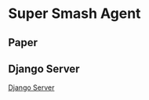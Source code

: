 # Super Smash Agent

## Paper


## Django Server
[Django Server](https://github.com/sonorousduck/DjangoSuperSmashServer)
